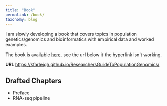 ```yaml
---
title: "Book"
permalink: /book/
taxonomy: blog
---
```

I am slowly developing a book that covers topics in population genetics/genomics and bioinformatics with empirical data and worked examples. 

The book is available [here](https://kfarleigh.github.io/ResearchersGuideToPopulationGenomics/), see the url below it the hyperlink isn't working.

**URL**
 https://kfarleigh.github.io/ResearchersGuideToPopulationGenomics/

## Drafted Chapters
- Preface
- RNA-seq pipeline
